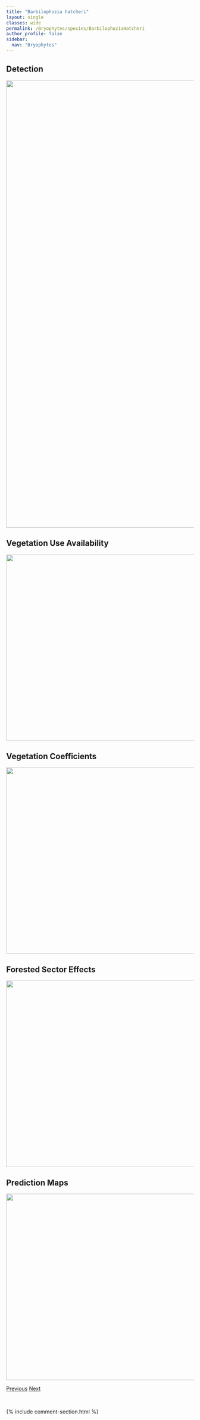 ```yaml
---
title: "Barbilophozia hatcheri"
layout: single
classes: wide
permalink: /Bryophytes/species/BarbilophoziaHatcheri
author_profile: false
sidebar:
  nav: "Bryophytes"
---
```


<h2>Detection</h2>

<a href="https://drive.google.com/uc?export=view&id=1dwVOAvIJO0BbHPRN5CQZcCHpmrhtue2j">
<img src="https://drive.google.com/uc?export=view&id=1dwVOAvIJO0BbHPRN5CQZcCHpmrhtue2j" height = "1200" width = "800">
</a>


<h2>Vegetation Use Availability</h2>

<a href="https://drive.google.com/uc?export=view&id=1Cq06MCVUnuJ1g4eJcO-eGy5DukI8MxCI">
<img src="https://drive.google.com/uc?export=view&id=1Cq06MCVUnuJ1g4eJcO-eGy5DukI8MxCI" height = "500" width = "1000">
</a>


<h2>Vegetation Coefficients</h2>

<a href="https://drive.google.com/uc?export=view&id=1Vj0MvlB1g5irrMGRlCWKEPcqVHTCjRMD">
<img src="https://drive.google.com/uc?export=view&id=1Vj0MvlB1g5irrMGRlCWKEPcqVHTCjRMD" height = "500" width = "1000">
</a>


<h2>Forested Sector Effects</h2>

<a href="https://drive.google.com/uc?export=view&id=1zZljQB8E-WQTNLd3rV6pwU23yJJ_iTQu">
<img src="https://drive.google.com/uc?export=view&id=1zZljQB8E-WQTNLd3rV6pwU23yJJ_iTQu" height = "500" width = "1000">
</a>


<h2>Prediction Maps</h2>

<a href="https://drive.google.com/uc?export=view&id=1AKnmOz72rohP74ptHtU2TX4oJXWsREHk">
<img src="https://drive.google.com/uc?export=view&id=1AKnmOz72rohP74ptHtU2TX4oJXWsREHk" height = "500" width = "1000">
</a>


<a href="/DevelopmentWebsite/Bryophytes/species/SphagnumFuscum" class="pagination--pager" title="Sphagnum fuscum">Previous</a> <a href="/DevelopmentWebsite/Bryophytes/species/DicranumBrevifolium" class="pagination--pager" title="Dicranum brevifolium">Next</a>

<p>&nbsp;</p>

{% include comment-section.html %}
